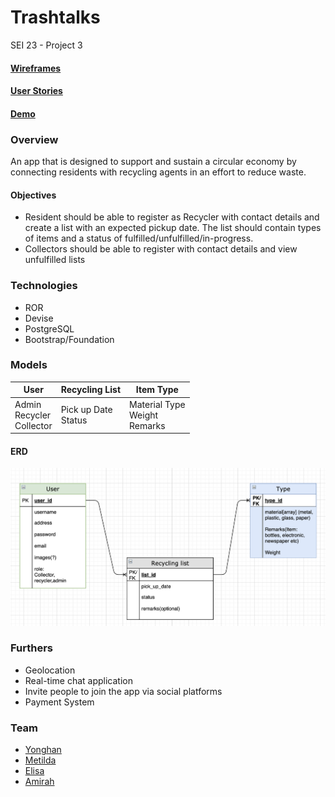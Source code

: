 # Trashtalks
SEI 23 - Project 3

#### [Wireframes](https://github.com/yh-sg/trashtalks/tree/master/wireframes)
#### [User Stories](https://github.com/yh-sg/trashtalks/blob/master/user-stories.md)
#### [Demo](https://github.com/yh-sg/trashtalks/blob/master/presentation.md)

### Overview
An app that is designed to support and sustain a circular economy by connecting residents with recycling agents in an effort to reduce waste.

#### Objectives
* Resident should be able to register as Recycler with contact details and create a list with an expected pickup date. The list should contain types of items and a status of fulfilled/unfulfilled/in-progress.
* Collectors should be able to register with contact details and view unfulfilled lists

### Technologies
* ROR
* Devise
* PostgreSQL
* Bootstrap/Foundation

### Models
| User        | Recycling List           | Item Type  |
| -------------|-------------|-----|
| Admin<br>Recycler<br>Collector | Pick up Date<br>Status | Material Type<br>Weight<br>Remarks |

#### ERD
<img src="wireframes/erd.png" width="600">

### Furthers
* Geolocation
* Real-time chat application
* Invite people to join the app via social platforms
* Payment System

### Team
- [Yonghan](https://github.com/yh-sg)
- [Metilda](https://github.com/metildachee)
- [Elisa](https://github.com/elisaes)
- [Amirah](https://github.com/amirahsham01)